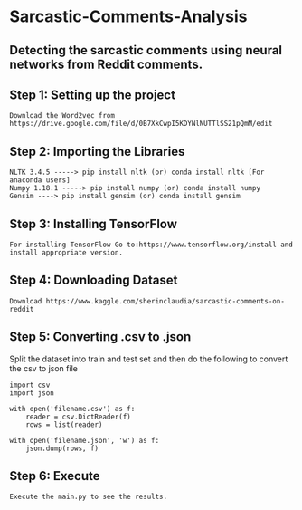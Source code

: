 # Sarcastic-Comments-Analysis
## Detecting the sarcastic comments using neural networks from Reddit comments.

## Step 1: Setting up the project
```
Download the Word2vec from https://drive.google.com/file/d/0B7XkCwpI5KDYNlNUTTlSS21pQmM/edit 
```

## Step 2: Importing the Libraries
```
NLTK 3.4.5 -----> pip install nltk (or) conda install nltk [For anaconda users]
Numpy 1.18.1 -----> pip install numpy (or) conda install numpy
Gensim ----> pip install gensim (or) conda install gensim
```

## Step 3: Installing TensorFlow
```
For installing TensorFlow Go to:https://www.tensorflow.org/install and install appropriate version.
```

## Step 4: Downloading Dataset
```
Download https://www.kaggle.com/sherinclaudia/sarcastic-comments-on-reddit 
```

## Step 5: Converting .csv to .json

Split the dataset into train and test set and then do the following to convert the csv to json file
```
import csv
import json

with open('filename.csv') as f:
    reader = csv.DictReader(f)
    rows = list(reader)

with open('filename.json', 'w') as f:
    json.dump(rows, f)
```

## Step 6: Execute
```
Execute the main.py to see the results.
```
